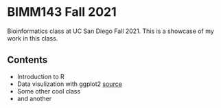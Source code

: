# BIMM143 Fall 2021
Bioinformatics class at UC San Diego Fall 2021.
This is a showcase of my work in this class.

## Contents
- Introduction to R 
- Data visulization with ggplot2 [source](https://github.com/bioboot/bimm142/blob/main/class05/class05.R)
- Some other cool class
- and another
